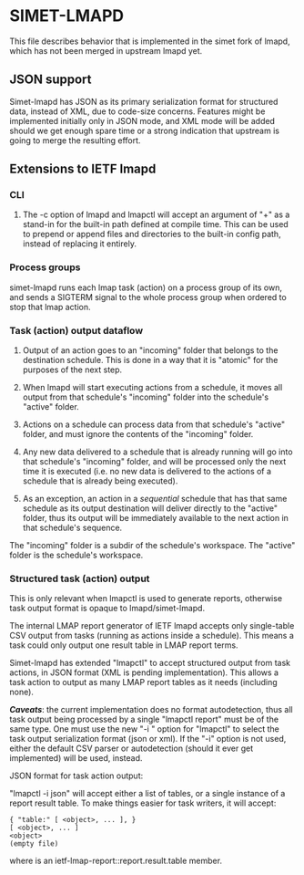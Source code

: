 # SIMET-LMAPD

This file describes behavior that is implemented in the simet fork of
lmapd, which has not been merged in upstream lmapd yet.

## JSON support

Simet-lmapd has JSON as its primary serialization format for structured
data, instead of XML, due to code-size concerns.  Features might be
implemented initially only in JSON mode, and XML mode will be added should
we get enough spare time or a strong indication that upstream is going to
merge the resulting effort.

## Extensions to IETF lmapd

### CLI

1. The -c option of lmapd and lmapctl will accept an argument of "+"
   as a stand-in for the built-in path defined at compile time.  This can
   be used to prepend or append files and directories to the built-in
   config path, instead of replacing it entirely.

### Process groups

simet-lmapd runs each lmap task (action) on a process group of its own,
and sends a SIGTERM signal to the whole process group when ordered to stop
that lmap action.

### Task (action) output dataflow

1. Output of an action goes to an "incoming" folder that belongs to the
   destination schedule.  This is done in a way that it is "atomic" for
   the purposes of the next step.

2. When lmapd will start executing actions from a schedule, it moves all
   output from that schedule's "incoming" folder into the schedule's
   "active" folder.

3. Actions on a schedule can process data from that schedule's "active"
   folder, and must ignore the contents of the "incoming" folder.

4. Any new data delivered to a schedule that is already running will go
   into that schedule's "incoming" folder, and will be processed only the
   next time it is executed (i.e. no new data is delivered to the actions
   of a schedule that is already being executed).

5. As an exception, an action in a *sequential* schedule that has that
   same schedule as its output destination will deliver directly to the
   "active" folder, thus its output will be immediately available to the
   next action in that schedule's sequence.

The "incoming" folder is a subdir of the schedule's workspace.  The
"active" folder is the schedule's workspace.

### Structured task (action) output

This is only relevant when lmapctl is used to generate reports, otherwise
task output format is opaque to lmapd/simet-lmapd.

The internal LMAP report generator of IETF lmapd accepts only single-table
CSV output from tasks (running as actions inside a schedule).  This means
a task could only output one result table in LMAP report terms.

Simet-lmapd has extended "lmapctl" to accept structured output from task
actions, in JSON format (XML is pending implementation).  This allows a
task action to output as many LMAP report tables as it needs (including
none).

***Caveats***: the current implementation does no format autodetection,
thus all task output being processed by a single "lmapctl report" must be
of the same type.  One must use the new "-i <format>" option for "lmapctl"
to select the task output serialization format (json or xml).  If the "-i"
option is not used, either the default CSV parser or autodetection (should
it ever get implemented) will be used, instead.

JSON format for task action output:

"lmapctl -i json" will accept either a list of tables, or a single instance of
a report result table.  To make things easier for task writers, it will accept:

	{ "table:" [ <object>, ... ], }
	[ <object>, ... ]
	<object>
	(empty file)

where <object> is an ietf-lmap-report::report.result.table member.
